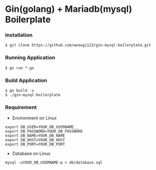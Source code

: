 Gin(golang) + Mariadb(mysql) Boilerplate
=======================================

### Installation
```
$ git clone https://github.com/wooogi123/gin-mysql-boilerplate.git
```

### Running Application
```
$ go run *.go
```

### Build Application
```
$ go build -v
$ ./gin-mysql-boilerplate
```

### Requirement
 - Environment on Linux
 ```
 export DB_USER=YOUR_DB_USERNAME__
 export DB_PASSWORD=YOUR_DB_PASSWORD
 export DB_NAME=YOUR_DB_NAME
 export DB_HOST=YOUR_DB_HOST
 export DB_PORT=YOUR_DB_PORT
 ```

 - Database on Linux
 ```
 mysql -uYOUR_DB_USERNAME-p < db/database.sql
 ```
